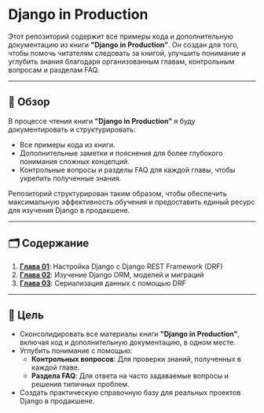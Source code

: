 # **Django in Production**

Этот репозиторий содержит все примеры кода и дополнительную документацию из книги **"Django in Production"**. Он создан для того, чтобы помочь читателям следовать за книгой, улучшить понимание и углубить знания благодаря организованным главам, контрольным вопросам и разделам FAQ.

---

## 📖 Обзор

В процессе чтения книги **"Django in Production"** я буду документировать и структурировать:
- Все примеры кода из книги.
- Дополнительные заметки и пояснения для более глубокого понимания сложных концепций.
- Контрольные вопросы и разделы FAQ для каждой главы, чтобы укрепить полученные знания.

Репозиторий структурирован таким образом, чтобы обеспечить максимальную эффективность обучения и предоставить единый ресурс для изучения Django в продакшене.

---

## 🗂 Содержание

1. [**Глава 01**](./Chapter01): Настройка Django с Django REST Framework (DRF)  
1. [**Глава 02**](./Chapter02): Изучение Django ORM, моделей и миграций  
1. [**Глава 03**](./Chapter03): Сериализация данных с помощью DRF
---

## 🎯 Цель

- Сконсолидировать все материалы книги **"Django in Production"**, включая код и дополнительную документацию, в одном месте.
- Углубить понимание с помощью:
  - **Контрольных вопросов**: Для проверки знаний, полученных в каждой главе.
  - **Раздела FAQ**: Для ответа на часто задаваемые вопросы и решения типичных проблем.
- Создать практическую справочную базу для реальных проектов Django в продакшене.